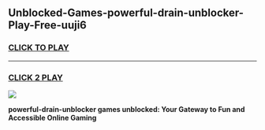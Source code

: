 
## Unblocked-Games-powerful-drain-unblocker-Play-Free-uuji6
<h3>
<a href="https://premium76.site?title=powerful-drain-unblocker&ref=20M">CLICK TO PLAY</a></h3>
<hr>

<h3>
<a href="https://premium76.site?title=powerful-drain-unblocker&ref=20M">CLICK 2 PLAY</a>
  
</h3>

<a href="https://premium76.site?title=powerful-drain-unblocker&ref=19M"><img src="https://clearcache.store/games.png"></a>


**powerful-drain-unblocker games unblocked: Your Gateway to Fun and Accessible Online Gaming**
